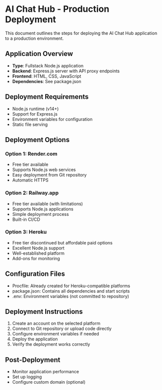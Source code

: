 # AI Chat Hub - Production Deployment

This document outlines the steps for deploying the AI Chat Hub application to a production environment.

## Application Overview
- **Type**: Fullstack Node.js application
- **Backend**: Express.js server with API proxy endpoints
- **Frontend**: HTML, CSS, JavaScript
- **Dependencies**: See package.json

## Deployment Requirements
- Node.js runtime (v14+)
- Support for Express.js
- Environment variables for configuration
- Static file serving

## Deployment Options

### Option 1: Render.com
- Free tier available
- Supports Node.js web services
- Easy deployment from Git repository
- Automatic HTTPS

### Option 2: Railway.app
- Free tier available (with limitations)
- Supports Node.js applications
- Simple deployment process
- Built-in CI/CD

### Option 3: Heroku
- Free tier discontinued but affordable paid options
- Excellent Node.js support
- Well-established platform
- Add-ons for monitoring

## Configuration Files
- Procfile: Already created for Heroku-compatible platforms
- package.json: Contains all dependencies and start scripts
- .env: Environment variables (not committed to repository)

## Deployment Instructions
1. Create an account on the selected platform
2. Connect to Git repository or upload code directly
3. Configure environment variables if needed
4. Deploy the application
5. Verify the deployment works correctly

## Post-Deployment
- Monitor application performance
- Set up logging
- Configure custom domain (optional)
